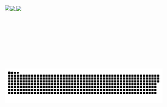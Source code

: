 <a href="#">
  <img height="200" align="center" src="https://my-stats-43gk.vercel.app/api?username=SalmaMohammedHamedMustafa&show_icons=true&theme=radical&hide=contribs,issues&show=discussions_answered&rank_icon=github&include_all_commits=true&card_width=150" />
</a>
<a href="#">
  <img height="200" align="center" src="https://my-stats-43gk.vercel.app/api/top-langs/?username=SalmaMohammedHamedMustafa&hide=html,scss,css&langs_count=8&layout=compact&theme=radical&card_width=150" />
</a>

<img align="left" height="202" src="https://github-readme-streak-stats-git-main-davids-projects-ad77adcc.vercel.app/?user=SalmaMohammedHamedMustafa&theme=radical"/>

<a href="#"><img src="contributions.svg"></a>
